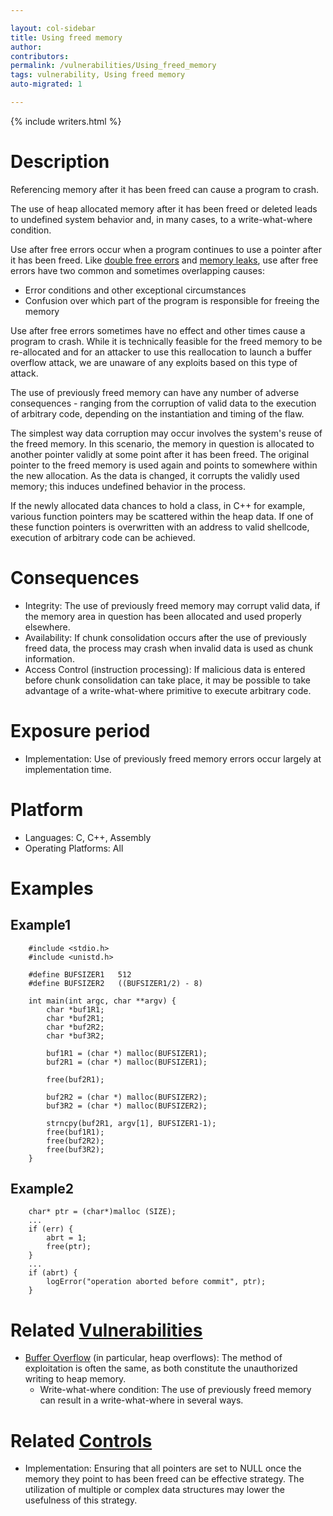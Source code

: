 ```yaml
---

layout: col-sidebar
title: Using freed memory
author: 
contributors: 
permalink: /vulnerabilities/Using_freed_memory
tags: vulnerability, Using freed memory
auto-migrated: 1

---
```


{% include writers.html %}

# Description

Referencing memory after it has been freed can cause a program to crash.

The use of heap allocated memory after it has been freed or deleted
leads to undefined system behavior and, in many cases, to a
write-what-where condition.

Use after free errors occur when a program continues to use a pointer
after it has been freed. Like [double free errors](Doubly_freeing_memory) 
and [memory leaks](memory_leak), use after free errors have two common
and sometimes overlapping causes:

- Error conditions and other exceptional circumstances
- Confusion over which part of the program is responsible for freeing
    the memory

Use after free errors sometimes have no effect and other times cause a
program to crash. While it is technically feasible for the freed memory
to be re-allocated and for an attacker to use this reallocation to
launch a buffer overflow attack, we are unaware of any exploits based on
this type of attack.

The use of previously freed memory can have any number of adverse
consequences - ranging from the corruption of valid data to the
execution of arbitrary code, depending on the instantiation and timing
of the flaw.

The simplest way data corruption may occur involves the system's reuse
of the freed memory. In this scenario, the memory in question is
allocated to another pointer validly at some point after it has been
freed. The original pointer to the freed memory is used again and points
to somewhere within the new allocation. As the data is changed, it
corrupts the validly used memory; this induces undefined behavior in the
process.

If the newly allocated data chances to hold a class, in C++ for example,
various function pointers may be scattered within the heap data. If one
of these function pointers is overwritten with an address to valid
shellcode, execution of arbitrary code can be achieved.

# Consequences

- Integrity: The use of previously freed memory may corrupt valid
    data, if the memory area in question has been allocated and used
    properly elsewhere.
- Availability: If chunk consolidation occurs after the use of
    previously freed data, the process may crash when invalid data is
    used as chunk information.
- Access Control (instruction processing): If malicious data is
    entered before chunk consolidation can take place, it may be
    possible to take advantage of a write-what-where primitive to
    execute arbitrary code.

# Exposure period

- Implementation: Use of previously freed memory errors occur largely
    at implementation time.

# Platform

- Languages: C, C++, Assembly
- Operating Platforms: All

# Examples

## Example1

```
    #include <stdio.h>
    #include <unistd.h>

    #define BUFSIZER1   512
    #define BUFSIZER2   ((BUFSIZER1/2) - 8)

    int main(int argc, char **argv) {
        char *buf1R1;
        char *buf2R1;
        char *buf2R2;
        char *buf3R2;

        buf1R1 = (char *) malloc(BUFSIZER1);
        buf2R1 = (char *) malloc(BUFSIZER1);

        free(buf2R1);

        buf2R2 = (char *) malloc(BUFSIZER2);
        buf3R2 = (char *) malloc(BUFSIZER2);

        strncpy(buf2R1, argv[1], BUFSIZER1-1);
        free(buf1R1);
        free(buf2R2);
        free(buf3R2);
    }
```

## Example2

```
    char* ptr = (char*)malloc (SIZE);
    ...
    if (err) {
        abrt = 1;
        free(ptr);
    }
    ...
    if (abrt) {
        logError("operation aborted before commit", ptr);
    }
```

# Related [Vulnerabilities](https://owasp.org/www-community/vulnerabilities/)

- [Buffer Overflow](Buffer_Overflow) (in particular, heap
    overflows): The method of exploitation is often the same, as both
    constitute the unauthorized writing to heap memory.
  - Write-what-where condition: The use of previously freed memory can
    result in a write-what-where in several ways.

# Related [Controls](https://owasp.org/www-community/controls/)

- Implementation: Ensuring that all pointers are set to NULL once the
    memory they point to has been freed can be effective strategy. The
    utilization of multiple or complex data structures may lower the
    usefulness of this strategy.
